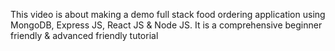 This video is about making a demo full stack food ordering application using MongoDB, Express JS, React JS & Node JS. It is a comprehensive beginner friendly & advanced friendly tutorial
